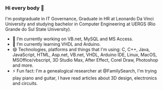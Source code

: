 ### Hi every body 👋

I'm postgraduate in IT Governance, Graduate in HR at Leonardo Da Vinci University and studying bachelor in Computer Engineering at UERGS (Rio Grande do Sul State University).

- 🔭 I’m currently working on VB.net, MySQL and MS Access.
- 🌱 I’m currently learning VHDL and Arduino.
- 😄 Technologies, platforms and things that I'm using: C, C++, Java, JavaScript, HTML, Asp.net, VB.net, VHDL, Arduino IDE, Linux, MacOS, MSOffice/vbscript, 3D Studio Max, After Effect, Corel Draw, Photoshop and more.
- ⚡ Fun fact: I'm a genealogical researcher at @FamilySearch, I'm trying play piano and guitar, I have read articles about 3D design, electronics and circuits. 

<!--
**ismael-vianna/ismael-vianna** is a ✨ _special_ ✨ repository because its `README.md` (this file) appears on your GitHub profile.

Here are some ideas to get you started:

- 🔭 I’m currently working on ...
- 🌱 I’m currently learning ...
- 👯 I’m looking to collaborate on ...
- 🤔 I’m looking for help with ...
- 💬 Ask me about ...
- 📫 How to reach me: ...
- 😄 Pronouns: ...
- ⚡ Fun fact: ...
-->

